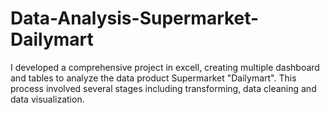 # Data-Analysis-Supermarket-Dailymart
I developed a comprehensive project in excell, creating multiple dashboard and tables to analyze the data product Supermarket "Dailymart". This process involved several stages including transforming, data cleaning and data visualization.
